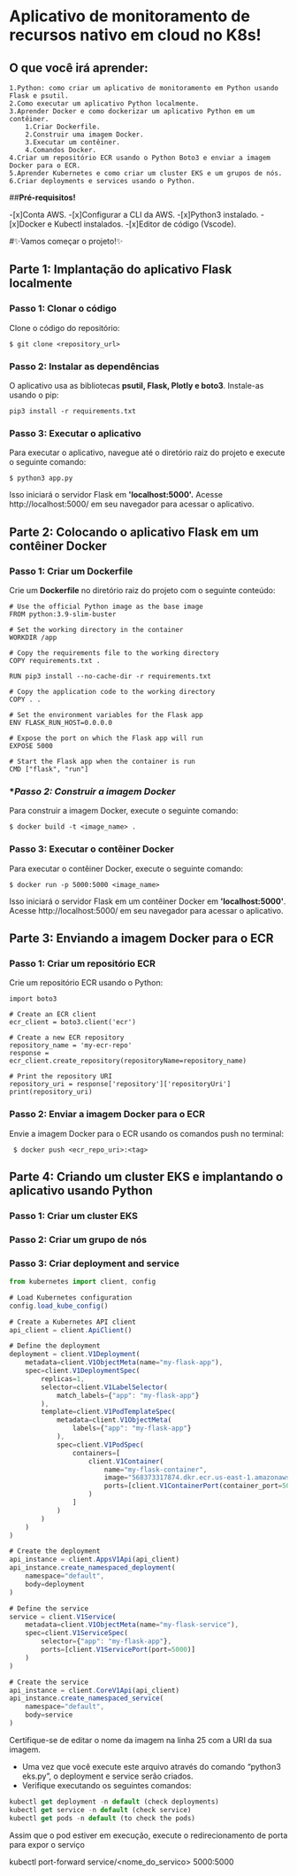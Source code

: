 # **Aplicativo de monitoramento de recursos nativo em cloud no K8s!**

## O que você irá aprender:

```
1.Python: como criar um aplicativo de monitoramento em Python usando Flask e psutil.
2.Como executar um aplicativo Python localmente.
3.Aprender Docker e como dockerizar um aplicativo Python em um contêiner.
    1.Criar Dockerfile.
    2.Construir uma imagem Docker.
    3.Executar um contêiner.
    4.Comandos Docker.
4.Criar um repositório ECR usando o Python Boto3 e enviar a imagem Docker para o ECR.
5.Aprender Kubernetes e como criar um cluster EKS e um grupos de nós.
6.Criar deployments e services usando o Python.
```

##**Pré-requisitos!**

-[x]Conta AWS.
-[x]Configurar a CLI da AWS.
-[x]Python3 instalado.
-[x]Docker e Kubectl instalados.
-[x]Editor de código (Vscode).

#✨Vamos começar o projeto!✨

## **Parte 1: Implantação do aplicativo Flask localmente**

### **Passo 1: Clonar o código**

Clone o código do repositório:

```
$ git clone <repository_url>
```

### **Passo 2: Instalar as dependências**

O aplicativo usa as bibliotecas **psutil, Flask, Plotly e boto3**. Instale-as usando o pip:

```
pip3 install -r requirements.txt
```

### **Passo 3: Executar o aplicativo**

Para executar o aplicativo, navegue até o diretório raiz do projeto e execute o seguinte comando:

```
$ python3 app.py
```

Isso iniciará o servidor Flask em **'localhost:5000'.** Acesse http://localhost:5000/ em seu navegador para acessar o aplicativo.

## **Parte 2: Colocando o aplicativo Flask em um contêiner Docker**

### **Passo 1: Criar um Dockerfile**

Crie um **Dockerfile** no diretório raiz do projeto com o seguinte conteúdo:

```
# Use the official Python image as the base image
FROM python:3.9-slim-buster

# Set the working directory in the container
WORKDIR /app

# Copy the requirements file to the working directory
COPY requirements.txt .

RUN pip3 install --no-cache-dir -r requirements.txt

# Copy the application code to the working directory
COPY . .

# Set the environment variables for the Flask app
ENV FLASK_RUN_HOST=0.0.0.0

# Expose the port on which the Flask app will run
EXPOSE 5000

# Start the Flask app when the container is run
CMD ["flask", "run"]
```

### **Passo 2: Construir a imagem Docker*

Para construir a imagem Docker, execute o seguinte comando:

```
$ docker build -t <image_name> .
```

### **Passo 3: Executar o contêiner Docker**

Para executar o contêiner Docker, execute o seguinte comando:

```
$ docker run -p 5000:5000 <image_name>
```

Isso iniciará o servidor Flask em um contêiner Docker em **'localhost:5000'**. Acesse http://localhost:5000/ em seu navegador para acessar o aplicativo.

## **Parte 3: Enviando a imagem Docker para o ECR**

### **Passo 1: Criar um repositório ECR**

Crie um repositório ECR usando o Python:

```
import boto3

# Create an ECR client
ecr_client = boto3.client('ecr')

# Create a new ECR repository
repository_name = 'my-ecr-repo'
response = ecr_client.create_repository(repositoryName=repository_name)

# Print the repository URI
repository_uri = response['repository']['repositoryUri']
print(repository_uri)
```

### **Passo 2: Enviar a imagem Docker para o ECR**

Envie a imagem Docker para o ECR usando os comandos push no terminal:

```
 $ docker push <ecr_repo_uri>:<tag>
```

## **Parte 4: Criando um cluster EKS e implantando o aplicativo usando Python**

### **Passo 1: Criar um cluster EKS**

### **Passo 2: Criar um grupo de nós**

### **Passo 3: Criar deployment and service**

```jsx
from kubernetes import client, config

# Load Kubernetes configuration
config.load_kube_config()

# Create a Kubernetes API client
api_client = client.ApiClient()

# Define the deployment
deployment = client.V1Deployment(
    metadata=client.V1ObjectMeta(name="my-flask-app"),
    spec=client.V1DeploymentSpec(
        replicas=1,
        selector=client.V1LabelSelector(
            match_labels={"app": "my-flask-app"}
        ),
        template=client.V1PodTemplateSpec(
            metadata=client.V1ObjectMeta(
                labels={"app": "my-flask-app"}
            ),
            spec=client.V1PodSpec(
                containers=[
                    client.V1Container(
                        name="my-flask-container",
                        image="568373317874.dkr.ecr.us-east-1.amazonaws.com/my-cloud-native-repo:latest",
                        ports=[client.V1ContainerPort(container_port=5000)]
                    )
                ]
            )
        )
    )
)

# Create the deployment
api_instance = client.AppsV1Api(api_client)
api_instance.create_namespaced_deployment(
    namespace="default",
    body=deployment
)

# Define the service
service = client.V1Service(
    metadata=client.V1ObjectMeta(name="my-flask-service"),
    spec=client.V1ServiceSpec(
        selector={"app": "my-flask-app"},
        ports=[client.V1ServicePort(port=5000)]
    )
)

# Create the service
api_instance = client.CoreV1Api(api_client)
api_instance.create_namespaced_service(
    namespace="default",
    body=service
)
```

Certifique-se de editar o nome da imagem na linha 25 com a URI da sua imagem.

- Uma vez que você execute este arquivo através do comando “python3 eks.py”, o deployment e service serão criados.
- Verifique executando os seguintes comandos:

```jsx
kubectl get deployment -n default (check deployments)
kubectl get service -n default (check service)
kubectl get pods -n default (to check the pods)
```

Assim que o pod estiver em execução, execute o redirecionamento de porta para expor o serviço

kubectl port-forward service/<nome_do_servico> 5000:5000
